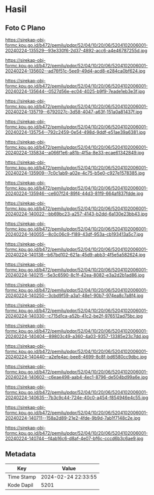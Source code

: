 # Hasil

## Foto C Plano

https://sirekap-obj-formc.kpu.go.id/b472/pemilu/pdpr/52/04/10/20/06/5204102006001-20240224-135529--93e330f6-2d37-4892-acc6-a4e46787255d.jpg

https://sirekap-obj-formc.kpu.go.id/b472/pemilu/pdpr/52/04/10/20/06/5204102006001-20240224-135602--ad76f51c-5ee9-49d4-acd8-e284ca0bf624.jpg

https://sirekap-obj-formc.kpu.go.id/b472/pemilu/pdpr/52/04/10/20/06/5204102006001-20240224-135644--0527d56e-ec04-4025-b9f9-7eade1eb3e3f.jpg

https://sirekap-obj-formc.kpu.go.id/b472/pemilu/pdpr/52/04/10/20/06/5204102006001-20240224-135719--6792027c-3d58-4047-a63f-151a0a81437f.jpg

https://sirekap-obj-formc.kpu.go.id/b472/pemilu/pdpr/52/04/10/20/06/5204102006001-20240224-135754--792c2459-0e54-498d-9ddf-e51ae39a6381.jpg

https://sirekap-obj-formc.kpu.go.id/b472/pemilu/pdpr/52/04/10/20/06/5204102006001-20240224-135834--a066f1e6-a81b-4f5a-8e33-ecae61342849.jpg

https://sirekap-obj-formc.kpu.go.id/b472/pemilu/pdpr/52/04/10/20/06/5204102006001-20240224-135909--7c0c1ab9-a02e-4c75-b5e0-c927e1578385.jpg

https://sirekap-obj-formc.kpu.go.id/b472/pemilu/pdpr/52/04/10/20/06/5204102006001-20240224-135946--ce607f24-89f4-44d3-81f9-664af837fdde.jpg

https://sirekap-obj-formc.kpu.go.id/b472/pemilu/pdpr/52/04/10/20/06/5204102006001-20240224-140022--bb69bc23-a257-4143-b2dd-6a130e23bb43.jpg

https://sirekap-obj-formc.kpu.go.id/b472/pemilu/pdpr/52/04/10/20/06/5204102006001-20240224-140055--8c0c06c9-f189-43df-953a-cb193413a5c7.jpg

https://sirekap-obj-formc.kpu.go.id/b472/pemilu/pdpr/52/04/10/20/06/5204102006001-20240224-140138--b67bd102-621a-45d9-abb3-4f5e5a582624.jpg

https://sirekap-obj-formc.kpu.go.id/b472/pemilu/pdpr/52/04/10/20/06/5204102006001-20240224-140215--5e3c6590-8c1f-42ea-8082-e3a2d2b1ad86.jpg

https://sirekap-obj-formc.kpu.go.id/b472/pemilu/pdpr/52/04/10/20/06/5204102006001-20240224-140250--3cbd9f59-a3a1-48e1-90b7-974ea8c7a8f4.jpg

https://sirekap-obj-formc.kpu.go.id/b472/pemilu/pdpr/52/04/10/20/06/5204102006001-20240224-140330--c715d1ca-a52b-41c2-be2f-976512ad75bc.jpg

https://sirekap-obj-formc.kpu.go.id/b472/pemilu/pdpr/52/04/10/20/06/5204102006001-20240224-140404--89803c49-a360-4a03-9357-13385e23c7dd.jpg

https://sirekap-obj-formc.kpu.go.id/b472/pemilu/pdpr/52/04/10/20/06/5204102006001-20240224-140440--a2efe4ac-bee8-4699-8c8f-bd6580cc9dbc.jpg

https://sirekap-obj-formc.kpu.go.id/b472/pemilu/pdpr/52/04/10/20/06/5204102006001-20240224-140602--c6eae498-aab4-4ec1-8796-de504bd99a6e.jpg

https://sirekap-obj-formc.kpu.go.id/b472/pemilu/pdpr/52/04/10/20/06/5204102006001-20240224-140635--7b3c9c44-724e-40c0-a454-f854946e4c55.jpg

https://sirekap-obj-formc.kpu.go.id/b472/pemilu/pdpr/52/04/10/20/06/5204102006001-20240224-140711--158a2d89-21e2-4fde-9b9d-7ab1f7148c2e.jpg

https://sirekap-obj-formc.kpu.go.id/b472/pemilu/pdpr/52/04/10/20/06/5204102006001-20240224-140744--f4ab16c6-d8af-4e07-bf6c-cccd6b3c6ae9.jpg


## Metadata

| Key        | Value               |
| ---------- | ------------------- |
| Time Stamp | 2024-02-24 22:33:55 |
| Kode Dapil | 5201                |



